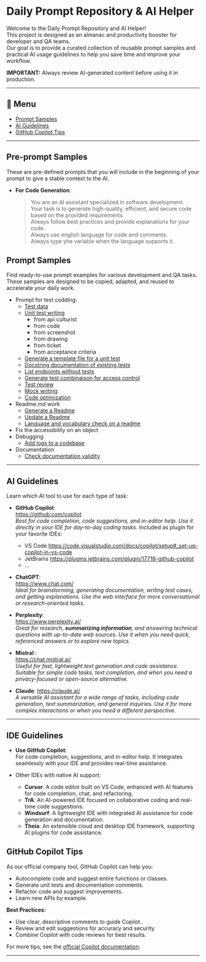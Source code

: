 # Daily Prompt Repository & AI Helper

Welcome to the Daily Prompt Repository and AI Helper!  
This project is designed as an almanac and productivity booster for developer and QA teams.  
Our goal is to provide a curated collection of reusable prompt samples and practical AI usage guidelines to help you save time and improve your workflow.

**IMPORTANT:** Always review AI-generated content before using it in production.

---

## 📖 Menu

- [Prompt Samples](#prompt-samples)
- [AI Guidelines](#ai-guidelines)
- [GitHub Copilot Tips](#github-copilot-tips)

---

## Pre-prompt Samples
These are pre-defined prompts that you will include in the beginning of your prompt to give a stable context to the AI.
- **For Code Generation**:  
  > You are an AI assistant specialized in software development.  
  > Your task is to generate high-quality, efficient, and secure code based on the provided requirements.  
  > Always follow best practices and provide explanations for your code.  
  > Always use english language for code and comments.  
  > Always type yhe variable when the language supports it.  



## Prompt Samples

Find ready-to-use prompt examples for various development and QA tasks.  
These samples are designed to be copied, adapted, and reused to accelerate your daily work.


- Prompt for test codding:  
  - [Test data](test-data.md)
  - [Unit test writing](unit-test/unit-test-writing.md)
    - from api culturist
    - from code
    - from screenshot
    - from drawing
    - from ticket
    - from acceptance criteria
  - [Generate a template file for a unit test](unit-test/generate-template.md)
  - [Docstring documentation of existing tests](unit-test/docstring.md)
  - [List endpoints without tests](unit-test/list-endpoints.md)
  - [Generate test combinaison for access control](unit-test/access-control.md)
  - [Test review](unit-test/test-review.md)
  - [Mock writing](mock-writing.md)
  - [Code optimization](code-optimization.md)
- Readme.md work
  - [Generate a Readme](generate-readme.md)
  - [Update a Readme](update-readme.md)
  - [Language and vocabulary check on a readme](readme-language-check.md)
- Fix the accessibility on an object
- Debugging
  - [Add logs to a codebase](add-logs-to-code.md)
- Documentation
  - [Check documentation validity](documentation-validation.md)

---

## AI Guidelines

Learn which AI tool to use for each type of task:

- **GitHub Copilot**:  
  https://github.com/copilot  
  *Best for code completion, code suggestions, and in-editor help. Use it directly in your IDE for day-to-day coding tasks.*
  Included as plugin for your favorite IDEs:
  - VS Code https://code.visualstudio.com/docs/copilot/setup#_set-up-copilot-in-vs-code
  - JetBrains https://plugins.jetbrains.com/plugin/17718-github-copilot
  - ...

- **ChatGPT**:  
  https://www.chat.com/  
  *Ideal for brainstorming, generating documentation, writing test cases, and getting explanations. Use the web interface for more conversational or research-oriented tasks.*

- **Perplexity**:  
  https://www.perplexity.ai/  
  *Great for research, **summarizing information**, and answering technical questions with up-to-date web sources. Use it when you need quick, referenced answers or to explore new topics.*

- **Mistral** :  
  https://chat.mistral.ai/  
  *Useful for fast, lightweight text generation and code assistance. Suitable for simple code tasks, text completion, and when you need a privacy-focused or open-source alternative.*

- **Claude**:
  https://claude.ai/  
  *A versatile AI assistant for a wide range of tasks, including code generation, text summarization, and general inquiries. Use it for more complex interactions or when you need a different perspective.*

---

## IDE Guidelines
- **Use GitHub Copilot**:  
  For code completion, suggestions, and in-editor help. 
  It integrates seamlessly with your IDE and provides real-time assistance.

- Other IDEs with native AI support:
  - **Cursor**: A code editor built on VS Code, enhanced with AI features for code completion, chat, and refactoring.
  - **TrA**: An AI-powered IDE focused on collaborative coding and real-time code suggestions.
  - **Windsurf**: A lightweight IDE with integrated AI assistance for code generation and documentation.
  - **Theia**: An extensible cloud and desktop IDE framework, supporting AI plugins for code assistance.

## GitHub Copilot Tips

As our official company tool, GitHub Copilot can help you:

- Autocomplete code and suggest entire functions or classes.
- Generate unit tests and documentation comments.
- Refactor code and suggest improvements.
- Learn new APIs by example.

**Best Practices:**
- Use clear, descriptive comments to guide Copilot.
- Review and edit suggestions for accuracy and security.
- Combine Copilot with code reviews for best results.

For more tips, see the [official Copilot documentation](https://docs.github.com/en/copilot).

---